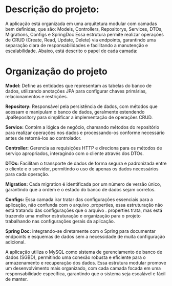 # Descrição do projeto: 

A aplicação está organizada em uma arquitetura modular com camadas bem definidas, que são: Models, Controllers, Repositorys, Services, DTOs, Migrations, Configs e SpringDoc Essa estrutura permite realizar operações de CRUD (Create, Read, Update, Delete) via endpoints, garantindo uma separação clara de responsabilidades e facilitando a manutenção e escalabilidade. Abaixo, está descrito o papel de cada camada: 

# Organização do projeto
__Model:__  Define as entidades que representam as tabelas do banco de dados, utilizando anotações JPA para configurar chaves primárias, relacionamentos e restrições. 

 

__Repository:__ Responsável pela persistência de dados, com métodos que acessam e manipulam o banco de dados, geralmente estendendo JpaRepository para simplificar a implementação de operações CRUD. 


 __Service:__ Contém a lógica de negócio, chamando métodos do repositório para realizar operações nos dados e processando-os conforme necessário antes de retorná-los ao controlador. 
 

__Controller:__ Gerencia as requisições HTTP e direciona para os métodos de serviço apropriados, interagindo com o cliente através dos DTOs. 


__DTOs:__ Facilitam o transporte de dados de forma segura e padronizada entre o cliente e o servidor, permitindo o uso de apenas os dados necessários para cada operação. 

 

__Migration:__  Cada migration é identificada por um número de versão único, garantindo que a ordem e o estado do banco de dados sejam corretos. 

 

__Configs:__  Essa camada irar tratar das configurações essenciais para a aplicação, não confunda com o arquivo .properties, essa estruturação não está tratando das configurações que o arquivo . properties trata, mas está trazendo uma melhor estruturação e organização para o projeto trabalhando nas configurações gerais da aplicação. 

 

__Spring Doc:__  integrando-se diretamente com o Spring para documentar endpoints e esquemas de dados sem a necessidade de muita configuração adicional. 

A aplicação utiliza o MySQL como sistema de gerenciamento de banco de dados (SGBD), permitindo uma conexão robusta e eficiente para o armazenamento e recuperação dos dados. Essa estrutura modular promove um desenvolvimento mais organizado, com cada camada focada em uma responsabilidade específica, garantindo que o sistema seja escalável e fácil de manter. 

 
